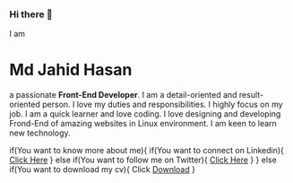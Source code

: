 ### Hi there 👋

I am <h1>Md Jahid Hasan</h1> a passionate <strong>Front-End Developer</strong>. I am a detail-oriented and result-oriented person. I love my duties and responsibilities. I highly focus on my job. I am a quick learner and love coding. I love designing and developing Frond-End of amazing websites in Linux environment. I am keen to learn new technology.

if(You want to know more about me){
  if(You want to connect on Linkedin){
       <a href="https://www.linkedin.com/in/md-jahid-hasan-584712243/">Click Here</a>
  }
  else if(You want to follow me on Twitter){
       <a href="https://twitter.com/mdjahidhasan919">Click Here</a>
  }
}
else if(You want to download my cv){
     Click [Download](https://github.com/hmjahid/hmjahid/files/11053281/Md.Jahid.Hasan-CV.pdf)
}


<!--
Want to know more about me?

Let's connect on <a href="https://www.linkedin.com/in/md-jahid-hasan-584712243/">Linkedin</a>

&& ||

Follow me on <a href="https://twitter.com/mdjahidhasan919">Twitter</a>

||

Download my CV from here => 
[Md Jahid Hasan-CV.pdf](https://github.com/hmjahid/hmjahid/files/11053281/Md.Jahid.Hasan-CV.pdf)
-->

<!--
**hmjahid/hmjahid** is a ✨ _special_ ✨ repository because its `README.md` (this file) appears on your GitHub profile.

Here are some ideas to get you started:

- 🔭 I’m currently working on ...
- 🌱 I’m currently learning ...
- 👯 I’m looking to collaborate on ...
- 🤔 I’m looking for help with ...
- 💬 Ask me about ...
- 📫 How to reach me: ...
- 😄 Pronouns: ...
- ⚡ Fun fact: ...
-->




